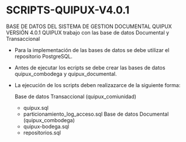 # SCRIPTS-QUIPUX-V4.0.1
BASE DE DATOS DEL SISTEMA DE GESTION DOCUMENTAL QUIPUX VERSIÓN 4.0.1
QUIPUX trabajo con las base de datos Documental y Transaccional

- Para la implementación de las bases de datos se debe utilizar el repositorio PostgreSQL.
- Antes de ejecutar los ecripts se debe crear las bases de datos quipux_combodega y quipux_documental.
- La ejecución de los scripts deben realizazarce de la siguiente forma:

  Base de datos Transaccional (quipux_comiunidad)
    - quipux.sql
    - particionamiento_log_acceso.sql
  Base de datos Documental (quipux_combodega)
    - quipux-bodega.sql
    - repositorios.sql
